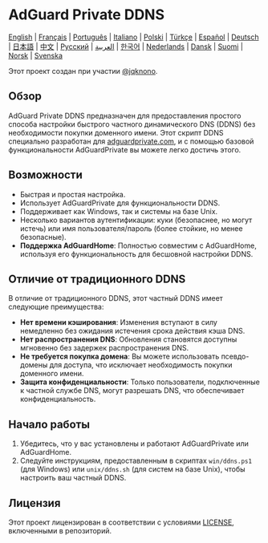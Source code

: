 # AdGuard Private DDNS

[English](readme.md) | [Français](readme.fr.md) | [Português](readme.pt.md) | [Italiano](readme.it.md) | [Polski](readme.pl.md) | [Türkçe](readme.tr.md) | [Español](readme.es.md) | [Deutsch](readme.de.md) | [日本語](readme.ja.md) | [中文](readme.zh.md) | [Русский](readme.ru.md) | [العربية](readme.ar.md) | [한국어](readme.ko.md) | [Nederlands](readme.nl.md) | [Dansk](readme.da.md) | [Suomi](readme.fi.md) | [Norsk](readme.no.md) | [Svenska](readme.sv.md)

Этот проект создан при участии [@jqknono](https://github.com/jqknono).

## Обзор

AdGuard Private DDNS предназначен для предоставления простого способа настройки быстрого частного динамического DNS (DDNS) без необходимости покупки доменного имени. Этот скрипт DDNS специально разработан для [adguardprivate.com](https://adguardprivate.com), и с помощью базовой функциональности AdGuardPrivate вы можете легко достичь этого.

## Возможности

- Быстрая и простая настройка.
- Использует AdGuardPrivate для функциональности DDNS.
- Поддерживает как Windows, так и системы на базе Unix.
- Несколько вариантов аутентификации: куки (безопаснее, но могут истечь) или имя пользователя/пароль (более стойкие, но менее безопасные).
- **Поддержка AdGuardHome**: Полностью совместим с AdGuardHome, используя его функциональность для бесшовной настройки DDNS.

## Отличие от традиционного DDNS

В отличие от традиционного DDNS, этот частный DDNS имеет следующие преимущества:

- **Нет времени кэширования**: Изменения вступают в силу немедленно без ожидания истечения срока действия кэша DNS.
- **Нет распространения DNS**: Обновления становятся доступны мгновенно без задержек распространения DNS.
- **Не требуется покупка домена**: Вы можете использовать псевдо-домены для доступа, что исключает необходимость покупки доменного имени.
- **Защита конфиденциальности**: Только пользователи, подключенные к частной службе DNS, могут разрешать DNS, что обеспечивает конфиденциальность.

## Начало работы

1. Убедитесь, что у вас установлены и работают AdGuardPrivate или AdGuardHome.
2. Следуйте инструкциям, предоставленным в скриптах `win/ddns.ps1` (для Windows) или `unix/ddns.sh` (для систем на базе Unix), чтобы настроить ваш частный DDNS.

## Лицензия

Этот проект лицензирован в соответствии с условиями [LICENSE](LICENSE), включенными в репозиторий.